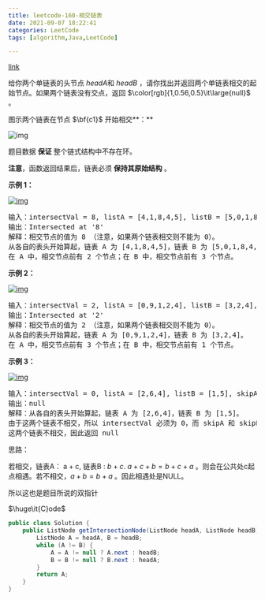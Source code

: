```yaml
---
title: leetcode-160-相交链表
date: 2021-09-07 18:22:41
categories: LeetCode
tags: [algorithm,Java,LeetCode]

---
```


[link](https://leetcode-cn.com/problems/intersection-of-two-linked-lists/)

给你两个单链表的头节点 $\textit{headA}$和 $\textit{headB}$ ，请你找出并返回两个单链表相交的起始节点。如果两个链表没有交点，返回 $\color[rgb]{1,0.56,0.5}\it\large{null}$ 。

图示两个链表在节点 $\bf{c1}$ 开始相交**：**

![img](https://gitee.com/cao_ziqiang/img/raw/master/20210907191042.png)

题目数据 **保证** 整个链式结构中不存在环。

**注意**，函数返回结果后，链表必须 **保持其原始结构** 。

**示例 1：**

[![img](https://gitee.com/cao_ziqiang/img/raw/master/20210907191056.png)](https://gitee.com/cao_ziqiang/img/raw/master/20210907191056.png)

<pre>
输入：intersectVal = 8, listA = [4,1,8,4,5], listB = [5,0,1,8,4,5], skipA = 2, skipB = 3
输出：Intersected at '8'
解释：相交节点的值为 8 （注意，如果两个链表相交则不能为 0）。
从各自的表头开始算起，链表 A 为 [4,1,8,4,5]，链表 B 为 [5,0,1,8,4,5]。
在 A 中，相交节点前有 2 个节点；在 B 中，相交节点前有 3 个节点。
</pre>

**示例 2：**

[![img](https://gitee.com/cao_ziqiang/img/raw/master/20210907191232.png)](https://assets.leetcode.com/uploads/2018/12/13/160_example_2.png)



<pre>
输入：intersectVal = 2, listA = [0,9,1,2,4], listB = [3,2,4], skipA = 3, skipB = 1
输出：Intersected at '2'
解释：相交节点的值为 2 （注意，如果两个链表相交则不能为 0）。
从各自的表头开始算起，链表 A 为 [0,9,1,2,4]，链表 B 为 [3,2,4]。
在 A 中，相交节点前有 3 个节点；在 B 中，相交节点前有 1 个节点。
</pre>

**示例 3：**

[![img](https://gitee.com/cao_ziqiang/img/raw/master/20210907191516.png)](https://assets.leetcode.com/uploads/2018/12/13/160_example_3.png)

<pre>
输入：intersectVal = 0, listA = [2,6,4], listB = [1,5], skipA = 3, skipB = 2
输出：null
解释：从各自的表头开始算起，链表 A 为 [2,6,4]，链表 B 为 [1,5]。
由于这两个链表不相交，所以 intersectVal 必须为 0，而 skipA 和 skipB 可以是任意值。
这两个链表不相交，因此返回 null 
</pre>

思路：

若相交，链表A： $\mathrm a + \mathrm c$, 链表B : $b+c$. $a+c+b= b+c+a$ 。则会在公共处c起点相遇。若不相交，$a +b = b+a$ 。因此相遇处是NULL。

所以这也是题目所说的双指针

$\huge\it{C}ode$

```java
public class Solution {
    public ListNode getIntersectionNode(ListNode headA, ListNode headB) {
        ListNode A = headA, B = headB;
        while (A != B) {
            A = A != null ? A.next : headB;
            B = B != null ? B.next : headA;
        }
        return A;
    }
}
```

